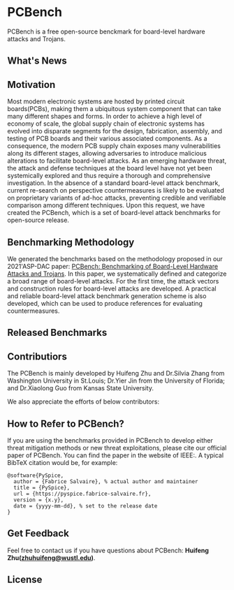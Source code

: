 # PCBench

PCBench is a free open-source benckmark for board-level hardware attacks and Trojans.

## What's News

## Motivation
Most modern electronic systems are hosted by printed circuit boards(PCBs), making them a ubiquitous system component that can take many different shapes and forms. In order to achieve a high level of economy of scale, the global supply chain of electronic systems has evolved into disparate segments for the design, fabrication, assembly, and testing of PCB boards and their various associated components. 
As a consequence, the modern PCB supply chain exposes many vulnerabilities along its different stages, allowing adversaries to introduce malicious alterations to facilitate board-level attacks. As an emerging hardware threat, the attack and defense techniques at the board level have not yet been systemically explored and thus require a thorough and comprehensive investigation. 
In the absence of a standard board-level attack benchmark, current re-search on perspective countermeasures is likely to be evaluated on proprietary variants of ad-hoc attacks, preventing credible and verifiable comparison among different techniques. Upon this request, we have created the PCBench, which is a set of board-level attack benchmarks for open-source release.

## Benchmarking Methodology

We generated the benchmarks based on the methodology proposed in our 2021'ASP-DAC paper: [PCBench: Benchmarking of Board-Level Hardware Attacks and Trojans]().
In this paper, we systematically defined and categorize a broad range of board-level attacks. 
For the first time, the attack vectors and construction rules for board-level attacks are developed.
A practical and reliable board-level attack benchmark generation scheme is also developed, which can be used to produce references for evaluating countermeasures. 

## Released Benchmarks


## Contributiors
The PCBench is mainly developed by Huifeng Zhu and Dr.Silvia Zhang from Washington University in St.Louis; Dr.Yier Jin from the University of Florida; and Dr.Xiaolong Guo from Kansas State University.

We also appreciate the efforts of below contributors: 

## How to Refer to PCBench?
If you are using the benchmarks provided in PCBench to develop either threat mitigation methods or new threat exploitations, please cite our official paper of PCBench. 
You can find the paper in the website of IEEE:.
A typical BibTeX citation would be, for example:
```
@software{PySpice,
  author = {Fabrice Salvaire}, % actual author and maintainer
  title = {PySpice},
  url = {https://pyspice.fabrice-salvaire.fr},
  version = {x.y},
  date = {yyyy-mm-dd}, % set to the release date
}
```
## Get Feedback
Feel free to contact us if you have questions about PCBench: **Huifeng Zhu(zhuhuifeng@wustl.edu)**.

## License
